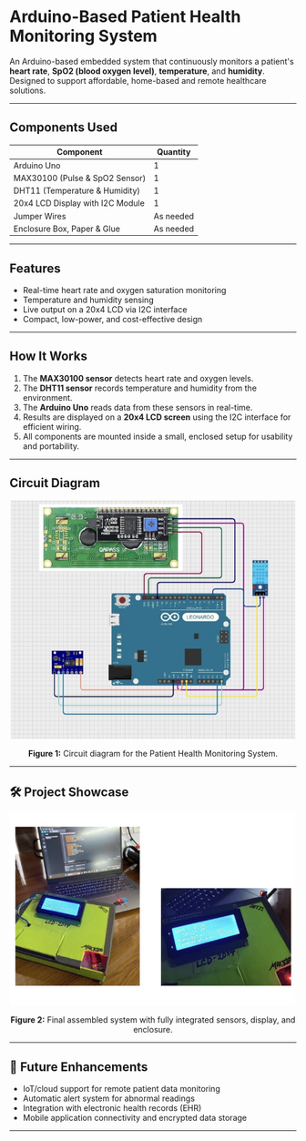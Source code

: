 #  Arduino-Based Patient Health Monitoring System

An Arduino-based embedded system that continuously monitors a patient's **heart rate**, **SpO2 (blood oxygen level)**, **temperature**, and **humidity**. Designed to support affordable, home-based and remote healthcare solutions.

---

##  Components Used

| Component                          | Quantity |
|-----------------------------------|----------|
| Arduino Uno                       | 1        |
| MAX30100 (Pulse & SpO2 Sensor)    | 1        |
| DHT11 (Temperature & Humidity)    | 1        |
| 20x4 LCD Display with I2C Module  | 1        |
| Jumper Wires                      | As needed |
| Enclosure Box, Paper & Glue       | As needed |

---

##  Features

- Real-time heart rate and oxygen saturation monitoring
- Temperature and humidity sensing
- Live output on a 20x4 LCD via I2C interface
- Compact, low-power, and cost-effective design

---

##  How It Works

1. The **MAX30100 sensor** detects heart rate and oxygen levels.
2. The **DHT11 sensor** records temperature and humidity from the environment.
3. The **Arduino Uno** reads data from these sensors in real-time.
4. Results are displayed on a **20x4 LCD screen** using the I2C interface for efficient wiring.
5. All components are mounted inside a small, enclosed setup for usability and portability.

---

##  Circuit Diagram

<!-- Image will appear here once added to images/ folder -->
<p align="center">
  <img src="https://github.com/MohonaMohsin/Arduino-Based-Patient-Health-Monitoring-System/blob/main/images/circuit_diagram.jpg" alt="Circuit Diagram" width="500">
</p>

<p align="center"><b>Figure 1:</b> Circuit diagram for the Patient Health Monitoring System.</p>

---

## 🛠️ Project Showcase

<!-- Image will appear here once added to images/ folder -->
<p align="center">
  <img src="https://github.com/MohonaMohsin/Arduino-Based-Patient-Health-Monitoring-System/blob/main/images/project_showcasing.jpg" alt="Project Showcase" width="700">
</p>

<p align="center"><b>Figure 2:</b> Final assembled system with fully integrated sensors, display, and enclosure.</p>

---

## 🚀 Future Enhancements

- IoT/cloud support for remote patient data monitoring
- Automatic alert system for abnormal readings
- Integration with electronic health records (EHR)
- Mobile application connectivity and encrypted data storage

---


